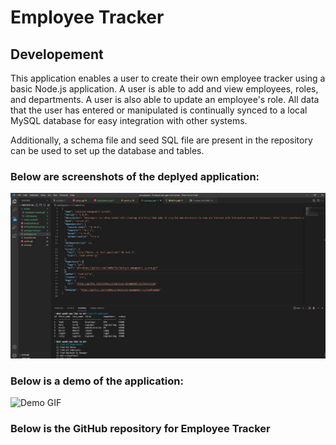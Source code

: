 # Employee Tracker

## Developement

This application enables a user to create their own employee tracker using a basic Node.js application. A user is able to add and view employees, roles, and departments. A user is also able to update an employee's role. All data that the user has entered or manipulated is continually synced to a local MySQL database for easy integration with other systems.

Additionally, a schema file and seed SQL file are present in the repository can be used to set up the database and tables.

### Below are screenshots of the deplyed application:

![Demo .png](./Assets/employee.png)

### Below is a demo of the application:

![Demo GIF](./Assets/team-Profile-Generator.gif)

### Below is the GitHub repository for Employee Tracker


